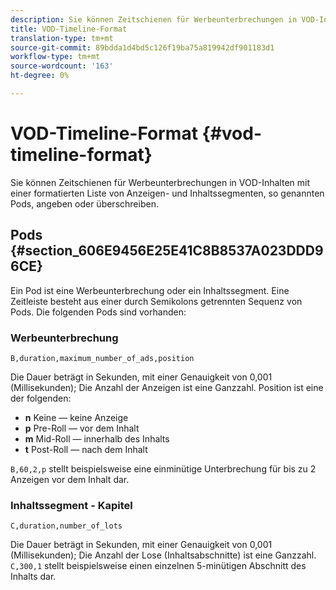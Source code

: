 ```yaml
---
description: Sie können Zeitschienen für Werbeunterbrechungen in VOD-Inhalten mit einer formatierten Liste von Anzeigen- und Inhaltssegmenten, so genannten Pods, angeben oder überschreiben.
title: VOD-Timeline-Format
translation-type: tm+mt
source-git-commit: 89bdda1d4bd5c126f19ba75a819942df901183d1
workflow-type: tm+mt
source-wordcount: '163'
ht-degree: 0%

---
```



# VOD-Timeline-Format {#vod-timeline-format}

Sie können Zeitschienen für Werbeunterbrechungen in VOD-Inhalten mit einer formatierten Liste von Anzeigen- und Inhaltssegmenten, so genannten Pods, angeben oder überschreiben.

## Pods {#section_606E9456E25E41C8B8537A023DDD96CE}

Ein Pod ist eine Werbeunterbrechung oder ein Inhaltssegment. Eine Zeitleiste besteht aus einer durch Semikolons getrennten Sequenz von Pods. Die folgenden Pods sind vorhanden:

### Werbeunterbrechung

```
B,duration,maximum_number_of_ads,position
```

Die Dauer beträgt in Sekunden, mit einer Genauigkeit von 0,001 (Millisekunden); Die Anzahl der Anzeigen ist eine Ganzzahl. Position ist eine der folgenden:
* **n** Keine — keine Anzeige
* **p** Pre-Roll — vor dem Inhalt
* **m** Mid-Roll — innerhalb des Inhalts
* **t** Post-Roll — nach dem Inhalt

`B,60,2,p` stellt beispielsweise eine einminütige Unterbrechung für bis zu 2 Anzeigen vor dem Inhalt dar.

### Inhaltssegment - Kapitel

```
C,duration,number_of_lots
```

Die Dauer beträgt in Sekunden, mit einer Genauigkeit von 0,001 (Millisekunden); Die Anzahl der Lose (Inhaltsabschnitte) ist eine Ganzzahl. `C,300,1` stellt beispielsweise einen einzelnen 5-minütigen Abschnitt des Inhalts dar.